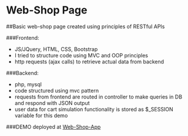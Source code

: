 
# Web-Shop Page #

##Basic web-shop page created using principles of RESTful APIs

###Frontend: 
- JS/JQuery, HTML, CSS, Bootstrap
- I tried to structure code using MVC and OOP principles
-  http requests (ajax calls) to retrieve actual data from backend 

###Backend:
- php, mysql
- code structured using mvc pattern 
- requests from frontend are routed in controller to make queries in DB and respond with JSON output 
- user data for cart simulation functionality is stored as $_SESSION variable for this demo 

###DEMO deployed at [Web-Shop-App](https://webstorebackend.000webhostapp.com/#) 




